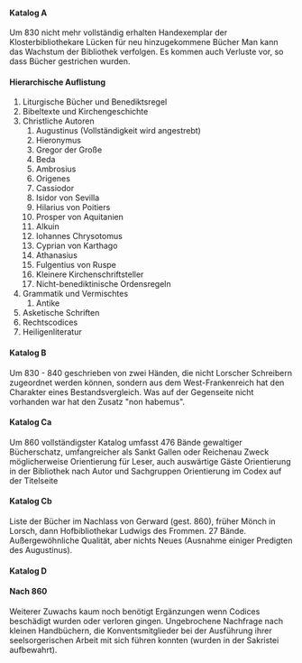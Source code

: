 #### Katalog A
Um 830
nicht mehr vollständig erhalten
Handexemplar der Klosterbibliothekare
Lücken für neu hinzugekommene Bücher
Man kann das Wachstum der Bibliothek verfolgen. Es kommen auch Verluste vor, so dass Bücher gestrichen wurden.

#### Hierarchische Auflistung
1. Liturgische Bücher und Benediktsregel
2. Bibeltexte und Kirchengeschichte
3. Christliche Autoren
	1. Augustinus (Vollständigkeit wird angestrebt)
	2. Hieronymus
	3. Gregor der Große
	4. Beda
	5. Ambrosius
	6. Origenes
	7. Cassiodor
	8. Isidor von Sevilla
	9. Hilarius von Poitiers
	10. Prosper von Aquitanien
	11. Alkuin
	12. Iohannes Chrysotomus
	13. Cyprian von Karthago
	14. Athanasius
	15. Fulgentius von Ruspe
	16. Kleinere Kirchenschriftsteller
	17. Nicht-benediktinische Ordensregeln
4. Grammatik und Vermischtes
	1. Antike 
5. Asketische Schriften
6. Rechtscodices
7. Heiligenliteratur

#### Katalog B
Um 830 - 840
geschrieben von zwei Händen, die nicht Lorscher Schreibern zugeordnet werden können, sondern aus dem West-Frankenreich
hat den Charakter eines Bestandsvergleich. Was auf der Gegenseite nicht vorhanden war hat den Zusatz "non habemus".

#### Katalog Ca
Um 860
vollständigster Katalog
umfasst 476 Bände
gewaltiger Bücherschatz, umfangreicher als Sankt Gallen oder Reichenau
Zweck möglicherweise Orientierung für Leser, auch auswärtige Gäste
Orientierung in der Bibliothek nach Autor und Sachgruppen
Orientierung im Codex auf der Titelseite

#### Katalog Cb
Liste der Bücher im Nachlass von Gerward (gest. 860), früher Mönch in Lorsch, dann Hofbibliothekar Ludwigs des Frommen.
27 Bände. Außergewöhnliche Qualität, aber nichts Neues (Ausnahme einiger Predigten des Augustinus).

#### Katalog D
#### Nach 860
Weiterer Zuwachs kaum noch benötigt
Ergänzungen wenn Codices beschädigt wurden oder verloren gingen.
Ungebrochene Nachfrage nach kleinen Handbüchern, die Konventsmitglieder bei der Ausführung ihrer seelsorgerischen Arbeit mit sich führen konnten (wurden in der Sakristei aufbewahrt).